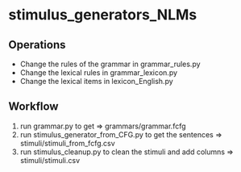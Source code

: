 # stimulus_generators_NLMs

## Operations

- Change the rules of the grammar in grammar_rules.py
- Change the lexical rules in grammar_lexicon.py
- Change the lexical items in lexicon_English.py

## Workflow

1. run grammar.py to get => grammars/grammar.fcfg
2. run stimulus_generator_from_CFG.py to get the sentences => stimuli/stimuli_from_fcfg.csv
3. run stimulus_cleanup.py to clean the stimuli and add columns => stimuli/stimuli.csv

